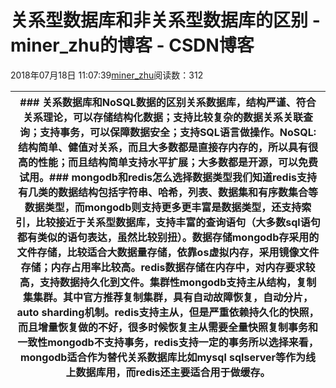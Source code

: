 # 关系型数据库和非关系型数据库的区别 - miner_zhu的博客 - CSDN博客





2018年07月18日 11:07:39[miner_zhu](https://me.csdn.net/miner_zhu)阅读数：312







|### 关系数据库和NoSQL数据的区别关系数据库，结构严谨、符合关系理论，可以存储结构化数据；支持比较复杂的数据关系关联查询；支持事务，可以保障数据安全；支持SQL语言做操作。NoSQL: 结构简单、健值对关系，而且大多数都是直接存内存的，所以具有很高的性能；而且结构简单支持水平扩展；大多数都是开源，可以免费试用。### mongodb和redis怎么选择数据类型我们知道redis支持有几类的数据结构包括字符串、哈希，列表、数据集和有序数集合等数据类型，而mongodb则支持更多更丰富是数据类型，还支持索引，比较接近于关系型数据库，支持丰富的查询语句（大多数sql语句都有类似的语句表达，虽然比较别扭）。数据存储mongodb存采用的文件存储，比较适合大数据量存储，依靠os虚拟内存，采用镜像文件存储；内存占用率比较高。redis数据存储在内存中，对内存要求较高，支持数据持久化到文件。集群性mongodb支持主从结构，复制集集群。其中官方推荐复制集群，具有自动故障恢复，自动分片，auto sharding机制。redis支持主从，但是严重依赖持久化的快照，而且增量恢复做的不好，很多时候恢复主从需要全量快照复制事务和一致性mongodb不支持事务，redis支持一定的事务所以选择来看，mongodb适合作为替代关系数据库比如mysql sqlserver等作为线上数据库用，而redis还主要适合用于做缓存。|
|----|



